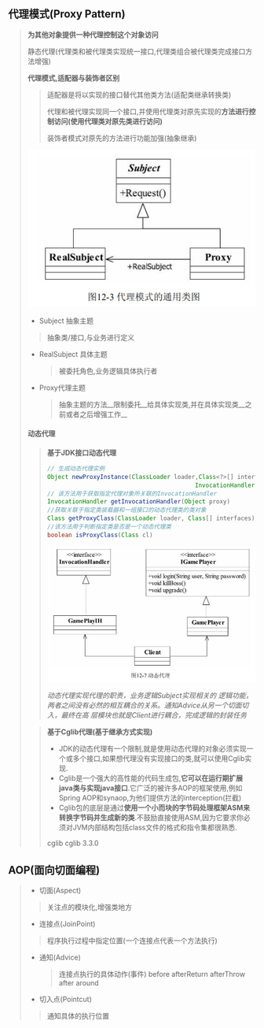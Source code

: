 ## 代理模式(Proxy Pattern)

> **为其他对象提供一种代理控制这个对象访问**
>
> 静态代理(代理类和被代理类实现统一接口,代理类组合被代理类完成接口方法增强)
>
> **代理模式,适配器与装饰者区别**
>
> > 适配器是将以实现的接口替代其他类方法(适配类继承转换类)
> >
> > 代理和被代理实现同一个接口,并使用代理类对原先实现的**方法进行控制访问(使用代理类对原先类进行访问)**
> >
> > 装饰者模式对原先的方法进行功能加强(抽象继承)
>
> ![image-20211026140727669](image-20211026140727669.png) 
>
> - Subject 抽象主题
>
> > 抽象类/接口,与业务进行定义
>
> - RealSubject 具体主题
>
>   > 被委托角色,业务逻辑具体执行者
>
> - Proxy代理主题
>
>   > 抽象主题的方法__限制委托__给具体实现类,并在具体实现类__之前或者之后增强工作__
>
> #### 动态代理
>
> > **基于JDK接口动态代理**
> >
> > ~~~java
> > // 生成动态代理实例   
> > Object newProxyInstance(ClassLoader loader,Class<?>[] interfaces,
> >                                           InvocationHandler h)
> > // 该方法用于获取指定代理对象所关联的InvocationHandler
> > InvocationHandler getInvocationHandler(Object proxy) 
> > //获取关联于指定类装载器和一组接口的动态代理类的类对象
> > Class getProxyClass(ClassLoader loader, Class[] interfaces) 
> > //该方法用于判断指定类是否是一个动态代理类
> > boolean isProxyClass(Class cl)    
> > ~~~
> >
> > ![image-20211026153327333](image-20211026153327333.png)
> >
> > _动态代理实现代理的职责，业务逻辑Subject实现相关的 逻辑功能，两者之间没有必然的相互耦合的关系。通知Advice从另一个切面切入，最终在高 层模块也就是Client进行耦合，完成逻辑的封装任务_
>
> > **基于Cglib代理(基于继承方式实现)**
> >
> > - JDK的动态代理有一个限制,就是使用动态代理的对象必须实现一个或多个接口,如果想代理没有实现接口的类,就可以使用Cglib实现.
> > - Cglib是一个强大的高性能的代码生成包,**它可以在运行期扩展java类与实现java接口**.它广泛的被许多AOP的框架使用,例如Spring AOP和synaop,为他们提供方法的interception(拦截)
> > - Cglib包的底层是通过**使用一个小而块的字节码处理框架ASM来转换字节码并生成新的类**.不鼓励直接使用ASM,因为它要求你必须对JVM内部结构包括class文件的格式和指令集都很熟悉.
> >
> > <dependency>
> >   <groupId>cglib</groupId>
> >   <artifactId>cglib</artifactId>
> >   <version>3.3.0</version>
> > </dependency>

## AOP(面向切面编程)

> - 切面(Aspect)
>
> > 关注点的模块化,增强类地方
>
> - 连接点(JoinPoint)
>
> > 程序执行过程中指定位置(一个连接点代表一个方法执行)
>
> - 通知(Advice)
>
>   > 连接点执行的具体动作(事件) before  afterReturn  afterThrow  after  around  
>
> - 切入点(Pointcut)
>
> > 通知具体的执行位置





